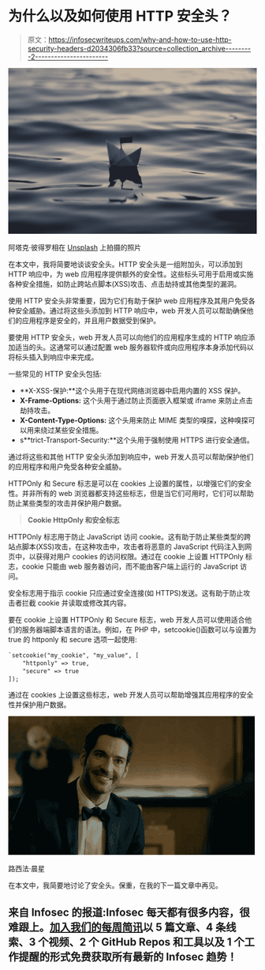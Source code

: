 # 为什么以及如何使用 HTTP 安全头？

> 原文：<https://infosecwriteups.com/why-and-how-to-use-http-security-headers-d2034306fb33?source=collection_archive---------2----------------------->

![](img/97c4d8553581dc951f927107b61e4bfd.png)

阿塔克·彼得罗相在 [Unsplash](https://unsplash.com?utm_source=medium&utm_medium=referral) 上拍摄的照片

在本文中，我将简要地谈谈安全头。HTTP 安全头是一组附加头，可以添加到 HTTP 响应中，为 web 应用程序提供额外的安全性。这些标头可用于启用或实施各种安全措施，如防止跨站点脚本(XSS)攻击、点击劫持或其他类型的漏洞。

使用 HTTP 安全头非常重要，因为它们有助于保护 web 应用程序及其用户免受各种安全威胁。通过将这些头添加到 HTTP 响应中，web 开发人员可以帮助确保他们的应用程序是安全的，并且用户数据受到保护。

要使用 HTTP 安全头，web 开发人员可以向他们的应用程序生成的 HTTP 响应添加适当的头。这通常可以通过配置 web 服务器软件或向应用程序本身添加代码以将标头插入到响应中来完成。

一些常见的 HTTP 安全头包括:

*   **X-XSS-保护:**这个头用于在现代网络浏览器中启用内置的 XSS 保护。
*   **X-Frame-Options:** 这个头用于通过防止页面嵌入框架或 iframe 来防止点击劫持攻击。
*   **X-Content-Type-Options:** 这个头用来防止 MIME 类型的嗅探，这种嗅探可以用来绕过某些安全措施。
*   s**trict-Transport-Security:**这个头用于强制使用 HTTPS 进行安全通信。

通过将这些和其他 HTTP 安全头添加到响应中，web 开发人员可以帮助保护他们的应用程序和用户免受各种安全威胁。

HTTPOnly 和 Secure 标志是可以在 cookies 上设置的属性，以增强它们的安全性。并非所有的 web 浏览器都支持这些标志，但是当它们可用时，它们可以帮助防止某些类型的攻击并保护用户数据。

> **Cookie HttpOnly 和安全标志**

HTTPOnly 标志用于防止 JavaScript 访问 cookie。这有助于防止某些类型的跨站点脚本(XSS)攻击，在这种攻击中，攻击者将恶意的 JavaScript 代码注入到网页中，以获得对用户 cookies 的访问权限。通过在 cookie 上设置 HTTPOnly 标志，cookie 只能由 web 服务器访问，而不能由客户端上运行的 JavaScript 访问。

安全标志用于指示 cookie 只应通过安全连接(如 HTTPS)发送。这有助于防止攻击者拦截 cookie 并读取或修改其内容。

要在 cookie 上设置 HTTPOnly 和 Secure 标志，web 开发人员可以使用适合他们的服务器端脚本语言的语法。例如，在 PHP 中，setcookie()函数可以与设置为 true 的 httponly 和 secure 选项一起使用:

```
`setcookie("my_cookie", "my_value", [
    "httponly" => true,
    "secure" => true
]);
```

通过在 cookies 上设置这些标志，web 开发人员可以帮助增强其应用程序的安全性并保护用户数据。

![](img/b518ea22cbdf80074e3e6a8cd9fa14e2.png)

路西法·晨星

在本文中，我简要地讨论了安全头。保重，在我的下一篇文章中再见。

## 来自 Infosec 的报道:Infosec 每天都有很多内容，很难跟上。[加入我们的每周简讯](https://weekly.infosecwriteups.com/)以 5 篇文章、4 条线索、3 个视频、2 个 GitHub Repos 和工具以及 1 个工作提醒的形式免费获取所有最新的 Infosec 趋势！